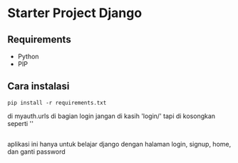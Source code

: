 # Starter Project Django

## Requirements
- Python
- PIP

## Cara instalasi
```
pip install -r requirements.txt
```
di myauth.urls di bagian login jangan di kasih 'login/' tapi di kosongkan seperti ''
##
aplikasi ini hanya untuk belajar django dengan halaman login, signup, home, dan ganti password